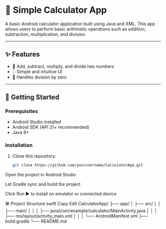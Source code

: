 # 📱 Simple Calculator App

A basic Android calculator application built using Java and XML. This app allows users to perform basic arithmetic operations such as addition, subtraction, multiplication, and division.

---

## ✨ Features

- 🔢 Add, subtract, multiply, and divide two numbers
- 💡 Simple and intuitive UI
- 🚫 Handles division by zero

---

## 🚀 Getting Started

### Prerequisites
- Android Studio installed
- Android SDK (API 21+ recommended)
- Java 8+

### Installation
1. Clone this repository:
   ```bash
   git clone https://github.com/yourusername/CalculatorApp.git
Open the project in Android Studio

Let Gradle sync and build the project

Click Run ▶️ to install on emulator or connected device

🛠 Project Structure
swift
Copy
Edit
CalculatorApp/
├── app/
│   ├── src/
│   │   ├── main/
│   │   │   ├── java/com/example/calculator/MainActivity.java
│   │   │   ├── res/layout/activity_main.xml
│   │   │   └── AndroidManifest.xml
├── build.gradle
└── README.md
